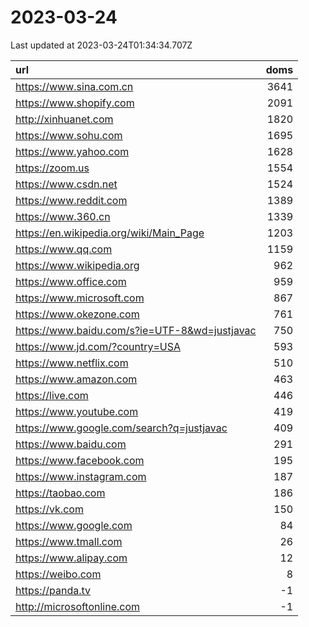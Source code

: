 # 2023-03-24

<!-- BEGIN -->
Last updated at 2023-03-24T01:34:34.707Z

url | doms
:- | -:
https://www.sina.com.cn | 3641
https://www.shopify.com | 2091
http://xinhuanet.com | 1820
https://www.sohu.com | 1695
https://www.yahoo.com | 1628
https://zoom.us | 1554
https://www.csdn.net | 1524
https://www.reddit.com | 1389
https://www.360.cn | 1339
https://en.wikipedia.org/wiki/Main_Page | 1203
https://www.qq.com | 1159
https://www.wikipedia.org | 962
https://www.office.com | 959
https://www.microsoft.com | 867
https://www.okezone.com | 761
https://www.baidu.com/s?ie=UTF-8&wd=justjavac | 750
https://www.jd.com/?country=USA | 593
https://www.netflix.com | 510
https://www.amazon.com | 463
https://live.com | 446
https://www.youtube.com | 419
https://www.google.com/search?q=justjavac | 409
https://www.baidu.com | 291
https://www.facebook.com | 195
https://www.instagram.com | 187
https://taobao.com | 186
https://vk.com | 150
https://www.google.com | 84
https://www.tmall.com | 26
https://www.alipay.com | 12
https://weibo.com | 8
https://panda.tv | -1
http://microsoftonline.com | -1
<!-- END -->
